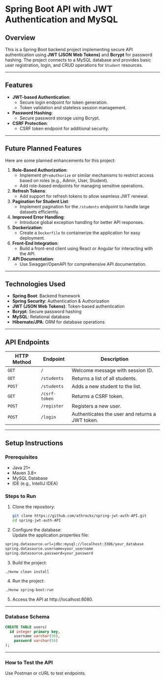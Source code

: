 # Spring Boot API with JWT Authentication and MySQL

## Overview
This is a Spring Boot backend project implementing secure API authentication using **JWT (JSON Web Tokens)** and **Bcrypt** for password hashing. The project connects to a MySQL database and provides basic user registration, login, and CRUD operations for `Student` resources.

---

## Features
- **JWT-based Authentication**:
  - Secure login endpoint for token generation.
  - Token validation and stateless session management.
- **Password Hashing**:
  - Secure password storage using Bcrypt.
- **CSRF Protection**:
  - CSRF token endpoint for additional security.

---

## Future Planned Features

Here are some planned enhancements for this project:
1. **Role-Based Authorization**:
   - Implement `@PreAuthorize` or similar mechanisms to restrict access based on roles (e.g., Admin, User, Student).
   - Add role-based endpoints for managing sensitive operations.
2. **Refresh Tokens**:
   - Add support for refresh tokens to allow seamless JWT renewal.
3. **Pagination for Student List**:
   - Implement pagination for the `/students` endpoint to handle large datasets efficiently.
4. **Improved Error Handling**:
   - Introduce global exception handling for better API responses.
5. **Dockerization**:
   - Create a `Dockerfile` to containerize the application for easy deployment.
6. **Front-End Integration**:
   - Build a front-end client using React or Angular for interacting with the API.
7. **API Documentation**:
   - Use Swagger/OpenAPI for comprehensive API documentation.

---

## Technologies Used
- **Spring Boot**: Backend framework
- **Spring Security**: Authentication & Authorization
- **JWT (JSON Web Tokens)**: Token-based authentication
- **Bcrypt**: Secure password hashing
- **MySQL**: Relational database
- **Hibernate/JPA**: ORM for database operations

---

## API Endpoints
| HTTP Method | Endpoint                | Description                                     |
|-------------|-------------------------|-------------------------------------------------|
| `GET`       | `/`                     | Welcome message with session ID.               |
| `GET`       | `/students`             | Returns a list of all students.                |
| `POST`      | `/students`             | Adds a new student to the list.                |
| `GET`       | `/csrf-token`           | Returns a CSRF token.                          |
| `POST`      | `/register`             | Registers a new user.                          |
| `POST`      | `/login`                | Authenticates the user and returns a JWT token.|

---

## Setup Instructions

### Prerequisites
- Java 21+
- Maven 3.8+
- MySQL Database
- IDE (e.g., IntelliJ IDEA)

### Steps to Run
1. Clone the repository:
   ```bash
   git clone https://github.com/athrocks/spring-jwt-auth-API.git
   cd spring-jwt-auth-API
   ```
   
2. Configure the database:  
Update the application.properties file:  
  ```bash
  spring.datasource.url=jdbc:mysql://localhost:3306/your_database
  spring.datasource.username=your_username
  spring.datasource.password=your_password
  ```

3. Build the project:  

  ```bash
  ./mvnw clean install
  ```

4. Run the project:

  ```bash
  ./mvnw spring-boot:run
  ```

5. Access the API at http://localhost:8080.

---

### Database Schema

  ```sql
  CREATE TABLE users(
  	id integer primary key,
      username varchar(50),
      password varchar(50)
  );
  ```

---

### How to Test the API

Use Postman or cURL to test endpoints.


